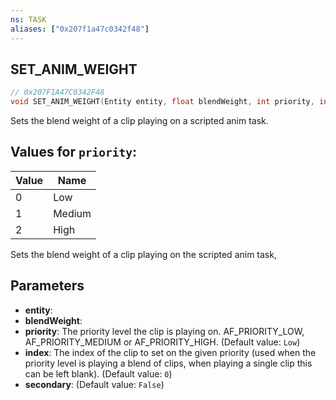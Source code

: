 ```yaml
---
ns: TASK
aliases: ["0x207f1a47c0342f48"]
---
```

## SET_ANIM_WEIGHT

```c
// 0x207F1A47C0342F48
void SET_ANIM_WEIGHT(Entity entity, float blendWeight, int priority, int index, bool secondary);
```

Sets the blend weight of a clip playing on a scripted anim task.

## Values for `priority`:
| Value | Name |
| --- | --- |
| 0 | Low |
| 1 | Medium |
| 2 | High |


Sets the blend weight of a clip playing on the scripted anim task,


## Parameters
* **entity**: 
* **blendWeight**: 
* **priority**: The priority level the clip is playing on. AF_PRIORITY_LOW, AF_PRIORITY_MEDIUM or AF_PRIORITY_HIGH. (Default value: `Low`)
* **index**: The index of the clip to set on the given priority (used when the priority level is playing a blend of clips, when playing a single clip this can be left blank). (Default value: `0`)
* **secondary**: (Default value: `False`)
